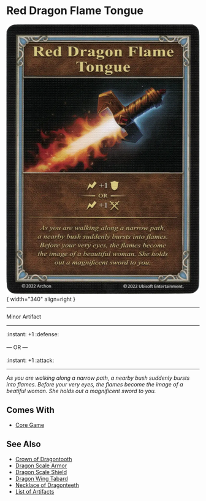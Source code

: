 # Red Dragon Flame Tongue

![Red Dragon Flame Tongue](../assets/artifacts_minor-red_dragon_flame_tongue.webp){ width="340" align=right }
___
Minor Artifact
___
:instant: +1 :defense:<br><br>— OR —<br><br>:instant: +1 :attack:
___
*As you are walking along a narrow path, a nearby bush suddenly bursts into flames. Before your very eyes, the flames become the image of a beatiful woman. She holds out a magnificent sword to you.*


## Comes With

- [Core Game](../content.md)


## See Also

- [Crown of Dragontooth](crown_of_dragontooth.md)
- [Dragon Scale Armor](dragon_scale_armor.md)
- [Dragon Scale Shield](dragon_scale_shield.md)
- [Dragon Wing Tabard](dragon_wing_tabard.md)
- [Necklace of Dragonteeth](necklace_of_dragonteeth.md)
- [List of Artifacts](../artifacts.md)
